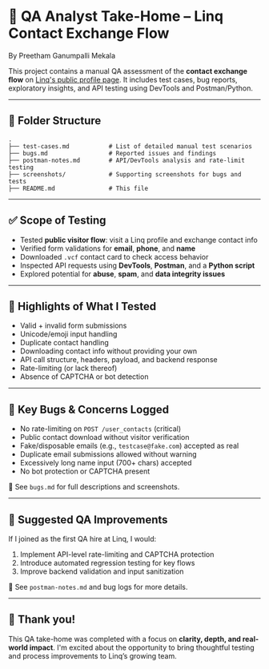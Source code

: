 # 🧪 QA Analyst Take-Home – Linq Contact Exchange Flow

By Preetham Ganumpalli Mekala

This project contains a manual QA assessment of the **contact exchange flow** on [Linq's public profile page](https://linqapp.com/daniela). It includes test cases, bug reports, exploratory insights, and API testing using DevTools and Postman/Python.

---

## 📁 Folder Structure

```
.
├── test-cases.md           # List of detailed manual test scenarios
├── bugs.md                 # Reported issues and findings
├── postman-notes.md        # API/DevTools analysis and rate-limit testing
├── screenshots/            # Supporting screenshots for bugs and tests
├── README.md               # This file
```

---

## ✅ Scope of Testing

- Tested **public visitor flow**: visit a Linq profile and exchange contact info
- Verified form validations for **email**, **phone**, and **name**
- Downloaded `.vcf` contact card to check access behavior
- Inspected API requests using **DevTools**, **Postman**, and a **Python script**
- Explored potential for **abuse**, **spam**, and **data integrity issues**

---

## 🧪 Highlights of What I Tested

- Valid + invalid form submissions
- Unicode/emoji input handling
- Duplicate contact handling
- Downloading contact info without providing your own
- API call structure, headers, payload, and backend response
- Rate-limiting (or lack thereof)
- Absence of CAPTCHA or bot detection

---

## 🐞 Key Bugs & Concerns Logged

- No rate-limiting on `POST /user_contacts` (critical)
- Public contact download without visitor verification
- Fake/disposable emails (e.g., `testcase@fake.com`) accepted as real
- Duplicate email submissions allowed without warning
- Excessively long name input (700+ chars) accepted
- No bot protection or CAPTCHA present

📂 See `bugs.md` for full descriptions and screenshots.

---

## 🔧 Suggested QA Improvements

If I joined as the first QA hire at Linq, I would:
1. Implement API-level rate-limiting and CAPTCHA protection
2. Introduce automated regression testing for key flows
3. Improve backend validation and input sanitization

🧠 See `postman-notes.md` and bug logs for more details.

---

## 🤝 Thank you!

This QA take-home was completed with a focus on **clarity, depth, and real-world impact**. I'm excited about the opportunity to bring thoughtful testing and process improvements to Linq’s growing team.
```
